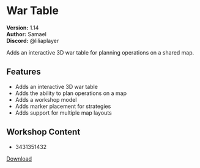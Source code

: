 # War Table

**Version:** 1.14  
**Author:** Samael  
**Discord:** @liliaplayer  

Adds an interactive 3D war table for planning operations on a shared map.

## Features

- Adds an interactive 3D war table
- Adds the ability to plan operations on a map
- Adds a workshop model
- Adds marker placement for strategies
- Adds support for multiple map layouts

## Workshop Content

- 3431351432

[Download](https://github.com/LiliaFramework/Modules/raw/refs/heads/gh-pages/wartable.zip)
